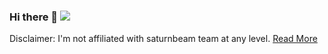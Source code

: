### Hi there 👋 ![](https://d.py3.io/blank.gif?from=github)

Disclaimer: I'm not affiliated with saturnbeam team at any level. [Read More](https://github.com/zjuchenyuan/zjuchenyuan/blob/77eb0d2/README.md)

<!--
**zjuchenyuan/zjuchenyuan** is a ✨ _special_ ✨ repository because its `README.md` (this file) appears on your GitHub profile.

Here are some ideas to get you started:

- 🔭 I’m currently working on ...
- 🌱 I’m currently learning ...
- 👯 I’m looking to collaborate on ...
- 🤔 I’m looking for help with ...
- 💬 Ask me about ...
- 📫 How to reach me: ...
- 😄 Pronouns: ...
- ⚡ Fun fact: ...
-->
